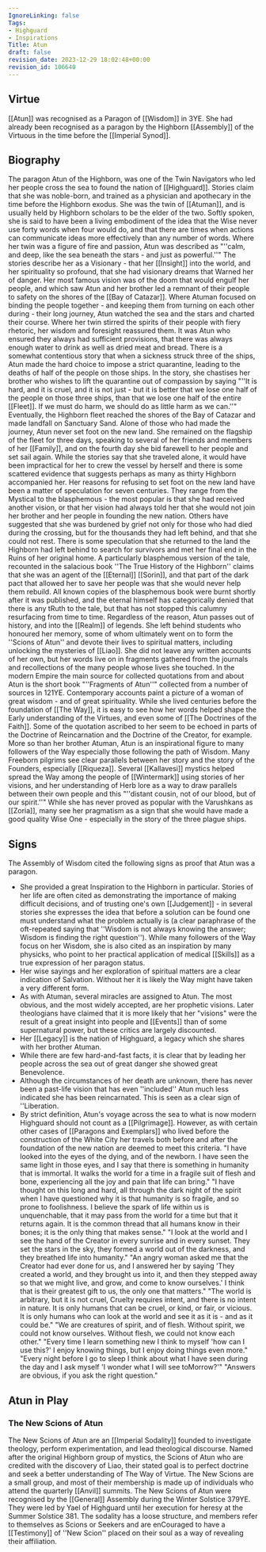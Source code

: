 ```yaml
---
IgnoreLinking: false
Tags:
- Highguard
- Inspirations
Title: Atun
draft: false
revision_date: 2023-12-29 18:02:48+00:00
revision_id: 106640
---
```


## Virtue
[[Atun]] was recognised as a Paragon of [[Wisdom]] in 3YE. She had already been recognised as a paragon by the Highborn [[Assembly]] of the Virtuous in the time before the [[Imperial Synod]].
## Biography
The paragon Atun of the Highborn, was one of the Twin Navigators who led her people cross the sea to found the nation of [[Highguard]]. Stories claim that she was noble-born, and trained as a physician and apothecary in the time before the Highborn exodus. She was the twin of [[Atuman]], and is usually held by Highborn scholars to be the elder of the two. Softly spoken, she is said to have been a living embodiment of the idea that the Wise never use forty words when four would do, and that there are times when actions can  communicate ideas more effectively than any number of words.
Where her twin was a figure of fire and passion, Atun was described as "''calm, and deep, like the sea beneath the stars - and just as powerful.''" The stories describe her as a Visionary - that her [[Insight]] into the world, and her spirituality so profound, that she had visionary dreams that Warned her of danger. Her most famous vision was of the doom that would engulf her people, and which saw Atun and her brother led a remnant of their people to safety on the shores of the [[Bay of Catazar]].
Where Atuman focused on binding the people together - and keeping them from turning on each other during - their long journey, Atun watched the sea and the stars and charted their course. Where her twin stirred the spirits of their people with fiery rhetoric, her wisdom and foresight reassured them. It was Atun who ensured they always had sufficient provisions, that there was always enough water to drink as well as dried meat and bread. There is a somewhat contentious story that when a sickness struck three of the ships, Atun made the hard choice to impose a strict quarantine, leading to the deaths of half of the people on those ships. In the story, she chastises her brother who wishes to lift the quarantine out of compassion by saying "''It is hard, and it is cruel, and it is not just - but it is better that we lose one half of the people on those three ships, than that we lose one half of the entire [[Fleet]]. If we must do harm, we should do as little harm as we can.''"
Eventually, the Highborn fleet reached the shores of the Bay of Catazar and made landfall on Sanctuary Sand. Alone of those who had made the journey, Atun never set foot on the new land. She remained on the flagship of the fleet for three days, speaking to several of her friends and members of her [[Family]], and on the fourth day she bid farewell to her people and set sail again. While the stories say that she traveled alone, it would have been impractical for her to crew the vessel by herself and there is some scattered evidence that suggests perhaps as many as thirty Highborn accompanied her.
Her reasons for refusing to set foot on the new land have been a matter of speculation for seven centuries. They range from the Mystical to the blasphemous - the most popular is that she had received another vision, or that her vision had always told her that she would not join her brother and her people in founding the new nation. Others have suggested that she was burdened by grief not only for those who had died during the crossing, but for the thousands they had left behind, and that she could not rest. There is some speculation that she returned to the land the Highborn had left behind to search for survivors and met her final end in the Ruins of her original home. A particularly blasphemous version of the tale, recounted in the salacious book ''The True History of the Highborn'' claims that she was an agent of the [[Eternal]] [[Sorin]], and that part of the dark pact that allowed her to save her people was that she would never help them rebuild. All known copies of the blasphemous book were burnt shortly after it was published, and the eternal himself has categorically denied that there is any tRuth to the tale, but that has not stopped this calumny resurfacing from time to time.
Regardless of the reason, Atun passes out of history, and into the [[Realm]] of legends. She left behind students who honoured her memory, some of whom ultimately went on to form the ''Scions of Atun'' and devote their lives to spiritual matters, including unlocking the mysteries of [[Liao]]. She did not leave any written accounts of her own, but her words live on in fragments gathered from the journals and recollections of the many people whose lives she touched. In the modern Empire the main source for collected quotations from and about Atun is the short book "''Fragments of Atun''" collected from a number of sources in 121YE.
Contemporary accounts paint a picture of a woman of great wisdom - and of great spirituality. While she lived centuries before the foundation of [[The Way]], it is easy to see how her words helped shape the Early understanding of the Virtues, and even some of [[The Doctrines of the Faith]]. Some of the quotation ascribed to her seem to be echoed in parts of the Doctrine of Reincarnation and the Doctrine of the Creator, for example.
More so than her brother Atuman, Atun is an inspirational figure to many followers of the Way especially those following the path of Wisdom. Many Freeborn pilgrims see clear parallels between her story and the story of the Founders, especially [[Riqueza]]. Several [[Kallavesi]] mystics helped spread the Way among the people of [[Wintermark]] using stories of her visions, and her understanding of Herb lore as a way to draw parallels between their own people and this "''distant cousin, not of our blood, but of our spirit.''" While she has never proved as popular with the Varushkans as [[Zoria]], many see her pragmatism as a sign that she would have made a good quality Wise One - especially in the story of the three plague ships.
## Signs
The Assembly of Wisdom cited the following signs as proof that Atun was a paragon.
* She provided a great Inspiration to the Highborn in particular. Stories of her life are often cited as demonstrating the importance of making difficult decisions, and of trusting one's own [[Judgement]] - in several stories she expresses the idea that before a solution can be found one must understand what the problem actually is (a clear  paraphrase of the oft-repeated saying that ''Wisdom is not always knowing the answer; Wisdom is finding the right question''). While many followers of the Way focus on her Wisdom, she is also cited as an inspiration by many physicks, who point to her practical application of medical [[Skills]] as a true expression of her paragon status. 
* Her wise sayings and her exploration of spiritual matters are a clear indication of Salvation. Without her it is likely the Way might have taken a very different form.
* As with Atuman, several miracles are assigned to Atun. The most obvious, and the most widely accepted, are her prophetic visions. Later theologians have claimed that it is more likely that her "visions" were the result of a great insight into people and [[Events]] than of some supernatural power, but these critics are largely discounted.
* Her [[Legacy]] is the nation of Highguard, a legacy which she shares with her brother Atuman.
* While there are few hard-and-fast facts, it is clear that by leading her people across the sea out of great danger she showed great Benevolence.
* Although the circumstances of her death are unknown, there has never been a past-life vision that has even ''included'' Atun much less indicated she has been reincarnated. This is seen as a clear sign of ''Liberation.
* By strict definition, Atun's voyage across the sea to what is now modern Highguard should not count as a [[Pilgrimage]]. However, as with certain other cases of [[Paragons and Exemplars]] who lived before the construction of the White City her travels both before and after the foundation of the new nation are deemed to meet this criteria.
"I have looked into the eyes of the dying, and of the newborn. I have seen the same light in those eyes, and I say that there is something in humanity that is immortal. It walks the world for a time in a fragile suit of flesh and bone, experiencing all the joy and pain that life can bring."
"I have thought on this long and hard, all through the dark night of the spirit when I have questioned why it is that humanity is so fragile, and so prone to foolishness. I believe the spark of life within us is unquenchable, that it may pass from the world for a time but that it returns again. It is the common thread that all humans know in their bones; it is the only thing that makes sense."
"I look at the world and I see the hand of the Creator in every sunrise and in every sunset. They set the stars in the sky, they formed a world out of the darkness, and they breathed life into humanity."
"An angry woman asked me that the Creator had ever done for us, and I answered her by saying 'They created a world, and they brought us into it, and then they stepped away so that we might live, and grow, and come to know ourselves.' I think that is their greatest gift to us, the only one that matters."
"The world is arbitrary, but it is not cruel, Cruelty requires intent, and there is no intent in nature. It is only humans that can be cruel, or kind, or fair, or vicious. It is only humans who can look at the world and see it as it is - and as it could be."
"We are creatures of spirit, and of flesh. Without spirit, we could not know ourselves. Without flesh, we could not know each other."
"Every time I learn something new I think to myself 'how can I use this?' I enjoy knowing things, but I enjoy doing things even more."
"Every night before I go to sleep I think about what I have seen during the day and I ask myself 'I wonder what I will see toMorrow?'"
"Answers are obvious, if you ask the right question."
## Atun in Play
### The New Scions of Atun
The New Scions of Atun are an [[Imperial Sodality]] founded to investigate theology, perform experimentation, and lead theological discourse. Named after the original Highborn group of mystics, the Scions of Atun who are credited with the discovery of Liao, their stated goal is to perfect doctrine and seek a better understanding of The Way of Virtue. The New Scions are a small group, and most of their membership is made up of individuals who attend the quarterly [[Anvil]] summits.
The New Scions of Atun were recognised by the [[General]] Assembly during the Winter Solstice 379YE. They were led by Yael of Highguard until her execution for heresy at the Summer Solstice 381. The sodality has a loose structure, and members refer to themselves as Scions or Seekers and are enCouraged to have a [[Testimony]] of ''New Scion'' placed on their soul as a way of revealing their affiliation.